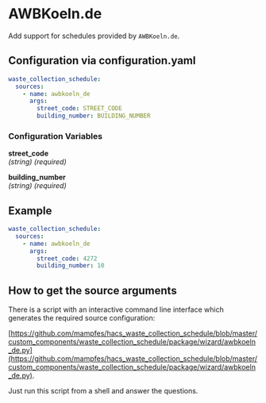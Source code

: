 # AWBKoeln.de

Add support for schedules provided by `AWBKoeln.de`.

## Configuration via configuration.yaml

```yaml
waste_collection_schedule:
  sources:
    - name: awbkoeln_de
      args:
        street_code: STREET_CODE
        building_number: BUILDING_NUMBER
```

### Configuration Variables

**street_code**<br>
*(string) (required)*

**building_number**<br>
*(string) (required)*

## Example

```yaml
waste_collection_schedule:
  sources:
    - name: awbkoeln_de
      args:
        street_code: 4272
        building_number: 10
```

## How to get the source arguments

There is a script with an interactive command line interface which generates the required source configuration:

[https://github.com/mampfes/hacs_waste_collection_schedule/blob/master/custom_components/waste_collection_schedule/package/wizard/awbkoeln_de.py](https://github.com/mampfes/hacs_waste_collection_schedule/blob/master/custom_components/waste_collection_schedule/package/wizard/awbkoeln_de.py).

Just run this script from a shell and answer the questions.
